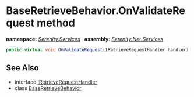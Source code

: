 # BaseRetrieveBehavior.OnValidateRequest method
**namespace:** *[Serenity.Services](../../README.md#serenity.services-namespace)*   **assembly**: *[Serenity.Net.Services](../../README.md)*

```csharp
public virtual void OnValidateRequest(IRetrieveRequestHandler handler)
```

## See Also

* interface [IRetrieveRequestHandler](../IRetrieveRequestHandler.md)
* class [BaseRetrieveBehavior](../BaseRetrieveBehavior.md)